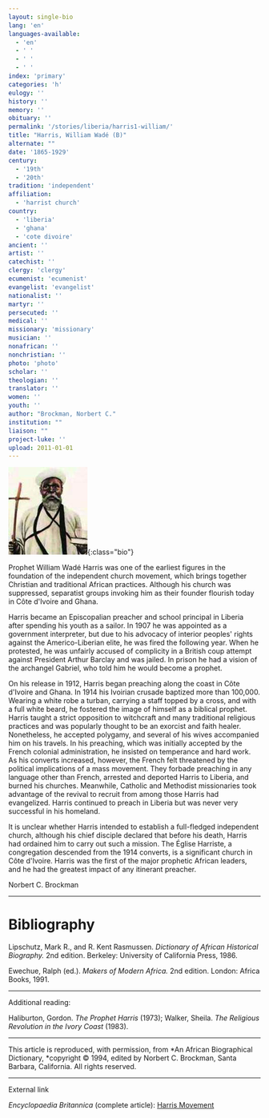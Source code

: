 ```yaml
---
layout: single-bio
lang: 'en'
languages-available:
  - 'en'
  - ' '
  - ' '
  - ' '
index: 'primary'
categories: 'h'
eulogy: ''
history: ''
memory: ''
obituary: ''
permalink: '/stories/liberia/harris1-william/'
title: "Harris, William Wadé (B)"
alternate: ""
date: '1865-1929'
century:
  - '19th'
  - '20th'
tradition: 'independent'
affiliation:
  - 'harrist church'
country:
  - 'liberia'
  - 'ghana'
  - 'cote divoire'
ancient: ''
artist: ''
catechist: ''
clergy: 'clergy'
ecumenist: 'ecumenist'
evangelist: 'evangelist'
nationalist: ''
martyr: ''
persecuted: ''
medical: ''
missionary: 'missionary'
musician: ''
nonafrican: ''
nonchristian: ''
photo: 'photo'
scholar: ''
theologian: ''
translator: ''
women: ''
youth: ''
author: "Brockman, Norbert C."
institution: ""
liaison: ""
project-luke: ''
upload: 2011-01-01
---
```


![William W. Harris](/images/bio-pics/liberia/harris1-william/harris.jpg){:class="bio"}

Prophet William Wadé Harris was one of the earliest figures in the foundation of the independent church movement, which brings together Christian and traditional African practices. Although his church was suppressed, separatist groups invoking him as their founder flourish today in Côte d'Ivoire and Ghana.

Harris became an Episcopalian preacher and school principal in Liberia after spending his youth as a sailor. In 1907 he was appointed as a government interpreter, but due to his advocacy of interior peoples' rights against the Americo-Liberian elite, he was fired the following year. When he protested, he was unfairly accused of complicity in a British coup attempt against President Arthur Barclay and was jailed. In prison he had a vision of the archangel Gabriel, who told him he would become a prophet.

On his release in 1912, Harris began preaching along the coast in Côte d'Ivoire and Ghana. In 1914 his Ivoirian crusade baptized more than 100,000. Wearing a white robe a turban, carrying a staff topped by a cross, and with a full white beard, he fostered the image of himself as a biblical prophet. Harris taught a strict opposition to witchcraft and many traditional religious practices and was popularly thought to be an exorcist and faith healer. Nonetheless, he accepted polygamy, and several of his wives accompanied him on his travels. In his preaching, which was initially accepted by the French colonial administration, he insisted on temperance and hard work. As his converts increased, however, the French felt threatened by the political implications of a mass movement. They forbade preaching in any language other than French, arrested and deported Harris to Liberia, and burned his churches. Meanwhile, Catholic and Methodist missionaries took advantage of the revival to recruit from among those Harris had evangelized. Harris continued to preach in Liberia but was never very successful in his homeland.

It is unclear whether Harris intended to establish a full-fledged independent church, although his chief disciple declared that before his death, Harris had ordained him to carry out such a mission. The Église Harriste, a congregation descended from the 1914 converts, is a significant church in Côte d'Ivoire. Harris was the first of the major prophetic African leaders, and he had the greatest impact of any itinerant preacher.

Norbert C. Brockman

---

# Bibliography

Lipschutz, Mark R., and R. Kent Rasmussen.  *Dictionary of African Historical Biography.*  2nd edition.  Berkeley: University of California Press, 1986.

Ewechue, Ralph (ed.).  *Makers of Modern Africa.*  2nd edition.  London: Africa Books, 1991.

---

Additional reading:

Haliburton, Gordon. *The Prophet Harris*  (1973); Walker, Sheila. *The Religious Revolution in the Ivory Coast* (1983).

---

This article is reproduced, with permission, from *An African Biographical Dictionary, *copyright &copy; 1994, edited by Norbert C. Brockman, Santa Barbara, California. All rights reserved.

---

External link

*Encyclopaedia Britannica*  (complete article): [Harris Movement](http://www.britannica.com/eb/article-9039351/Harris-movement)
